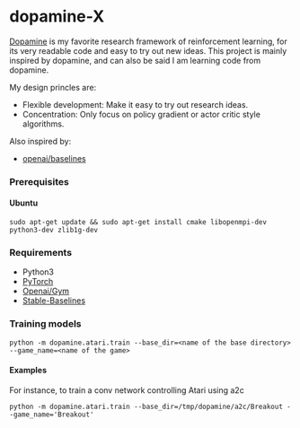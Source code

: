 # dopamine-X
[Dopamine](https://github.com/google/dopamine) is my favorite research framework of reinforcement learning, for
its very readable code and easy to try out new ideas. This 
project is mainly inspired by dopamine, and can also be said I am learning code from dopamine.  
  
My design princles are:  
- Flexible development: Make it easy to try out research ideas.  
- Concentration: Only focus on policy gradient or actor critic style algorithms.

Also inspired by:
- [openai/baselines](https://github.com/openai/baselines)

### Prerequisites
#### Ubuntu
`sudo apt-get update && sudo apt-get install cmake libopenmpi-dev python3-dev zlib1g-dev`

### Requirements
- Python3
- [PyTorch](https://pytorch.org/)
- [Openai/Gym](https://gym.openai.com/)
- [Stable-Baselines](https://github.com/hill-a/stable-baselines)

### Training models
`python -m dopamine.atari.train --base_dir=<name of the base directory> --game_name=<name of the game>`
#### Examples
For instance, to train a conv network controlling Atari using a2c  

`python -m dopamine.atari.train --base_dir=/tmp/dopamine/a2c/Breakout --game_name='Breakout'`
